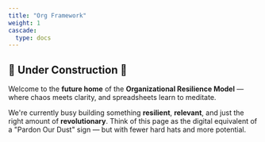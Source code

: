 ```yaml
---
title: "Org Framework"
weight: 1
cascade:
  type: docs
---
```


## 🚧 Under Construction 🚧

Welcome to the **future home** of the **Organizational Resilience Model** — where chaos meets clarity, and spreadsheets learn to meditate.

We're currently busy building something **resilient**, **relevant**, and just the right amount of **revolutionary**. Think of this page as the digital equivalent of a "Pardon Our Dust" sign — but with fewer hard hats and more potential.
